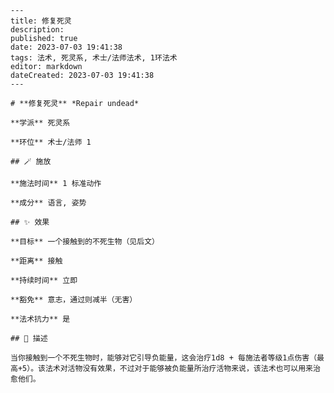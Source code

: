 
    ---
    title: 修复死灵
    description: 
    published: true
    date: 2023-07-03 19:41:38
    tags: 法术, 死灵系, 术士/法师法术, 1环法术
    editor: markdown
    dateCreated: 2023-07-03 19:41:38
    ---

    # **修复死灵** *Repair undead*

    **学派** 死灵系 

    **环位** 术士/法师 1

    ## 🪄 施放

    **施法时间** 1 标准动作

    **成分** 语言, 姿势

    ## ✨ 效果 

    **目标** 一个接触到的不死生物（见后文） 

    **距离** 接触  

    **持续时间** 立即 

    **豁免** 意志，通过则减半（无害）

    **法术抗力** 是

    ## 📖 描述

    当你接触到一个不死生物时，能够对它引导负能量，这会治疗1d8 + 每施法者等级1点伤害（最高+5）。该法术对活物没有效果，不过对于能够被负能量所治疗活物来说，该法术也可以用来治愈他们。
    